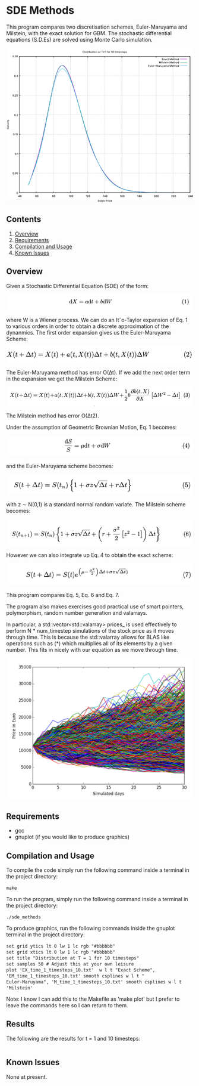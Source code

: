 # SDE Methods
This program compares two discretisation schemes, Euler-Maruyama and Milstein, with the exact solution for GBM. The 
stochastic differential equations (S.D.Es) are solved using Monte Carlo simulation.


![Screenshot](graphics/SDE_time_1_timesteps_10.png)

## Contents

1. [Overview](#overview)
2. [Requirements](#requirements)
3. [Compilation and Usage](#compilation-and-usage)
4. [Known Issues](#known-issues)

## Overview

Given a Stochastic Differential Equation (SDE) of the form:

![Screenshot](graphics/Eq.1.png)

where W is a Wiener process. We can do an Itˆo-Taylor expansion of Eq. 1 to various orders in order to obtain a discrete
approximation of the dynanmics. The first order expansion gives us the Euler-Maruyama Scheme:

![Screenshot](graphics/Eq.2.png)

The Euler-Maruyama method has error O(∆t). If we add the next order term
in the expansion we get the Milstein Scheme:

![Screenshot](graphics/Eq.3.png)

The Milstein method has error O(∆t2).

Under the assumption of Geometric Brownian Motion, Eq. 1 becomes:

![Screenshot](graphics/Eq.4.png)

and the Euler-Maruyama scheme becomes:

![Screenshot](graphics/Eq.5.png)

with z ∼ N(0,1) is a standard normal random variate. The Milstein scheme becomes:

![Screenshot](graphics/Eq.6.png)

However we can also integrate up Eq. 4 to obtain the exact scheme:

![Screenshot](graphics/Eq.7.png)

This program compares Eq. 5, Eq. 6 and Eq. 7.

The program also makes exercises good practical use of smart pointers, polymorphism, random number generation and 
valarrays.

In particular, a std::vector<std::valarray<double>> prices_ is used effectively to perform N * num_timestep simulations
of the stock price as it moves through time. This is because the std::valarray allows for BLAS like operations such as (*)
which multiplies all of its elements by a given number. This fits in nicely with our equation as we move through time.

![Screenshot](graphics/monte_carlo_simulation.png)

## Requirements

- gcc
- gnuplot (if you would like to produce graphics)

## Compilation and Usage

To compile the code simply run the following command inside a terminal in the project directory:

```shell
make
```

To run the program, simply run the following command inside a terminal in the project directory:

```shell
./sde_methods
```

To produce graphics, run the following commands inside the gnuplot terminal in the project directory:

```shell
set grid ytics lt 0 lw 1 lc rgb "#bbbbbb"
set grid xtics lt 0 lw 1 lc rgb "#bbbbbb"
set title "Distribution at T = 1 for 10 timesteps"
set samples 50 # Adjust this at your own leisure
plot 'EX_time_1_timesteps_10.txt'  w l t "Exact Scheme", 'EM_time_1_timesteps_10.txt' smooth csplines w l t "
Euler-Maruyama", 'M_time_1_timesteps_10.txt' smooth csplines w l t 'Milstein'
```

Note: I know I can add this to the Makefile as 'make plot' but I prefer to leave the commands here so I can return to them.

## Results

The following are the results for t = 1 and 10 timesteps:

```shell

```


## Known Issues

None at present.
